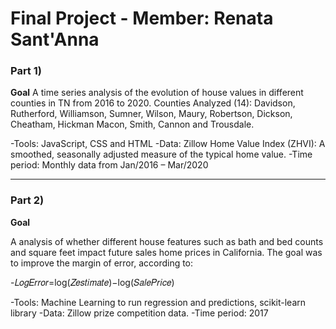 # Final Project - Member: Renata Sant'Anna

### Part 1)

**Goal**
A time series analysis of the evolution of house values in different counties in TN from 2016 to 2020. Counties Analyzed (14): 
Davidson, Rutherford, Williamson, Sumner, Wilson, Maury, Robertson, Dickson, Cheatham, Hickman Macon, Smith, Cannon and Trousdale. 

-Tools: JavaScript, CSS and HTML 
-Data: Zillow Home Value Index (ZHVI): A smoothed, seasonally adjusted measure of the typical home value.
-Time period: Monthly data from Jan/2016 – Mar/2020

----------------------------------------------------------------------------------------------------------------------
### Part 2)

**Goal**

A analysis of whether different house features such as bath and bed counts and square feet impact future sales home prices in California. The goal was to improve the margin of error, according to:

-𝐿𝑜𝑔𝐸𝑟𝑟𝑜𝑟=log⁡(𝑍𝑒𝑠𝑡𝑖𝑚𝑎𝑡𝑒)−log⁡(𝑆𝑎𝑙𝑒𝑃𝑟𝑖𝑐𝑒)

-Tools: Machine Learning to run regression and predictions, scikit-learn library 
-Data: Zillow prize competition data.
-Time period: 2017




